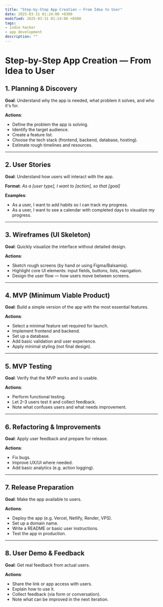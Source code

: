 ```yaml
---
title: "Step-by-Step App Creation — From Idea to User"
date: 2025-03-31 01:24:00 +0300
modified: 2025-03-31 01:24:00 +0300
tags:
- indie hacker
- app development
description: ""
---
```


<!-- Post start here -->
# Step-by-Step App Creation — From Idea to User

## 1. Planning & Discovery

**Goal**: Understand why the app is needed, what problem it solves, and who it's for.

**Actions**:
- Define the problem the app is solving.
- Identify the target audience.
- Create a feature list.
- Choose the tech stack (frontend, backend, database, hosting).
- Estimate rough timelines and resources.

---

## 2. User Stories

**Goal**: Understand how users will interact with the app.

**Format**:
*As a [user type], I want to [action], so that [goal]*

**Examples**:
- As a user, I want to add habits so I can track my progress.
- As a user, I want to see a calendar with completed days to visualize my progress.

---

## 3. Wireframes (UI Skeleton)

**Goal**: Quickly visualize the interface without detailed design.

**Actions**:
- Sketch rough screens (by hand or using Figma/Balsamiq).
- Highlight core UI elements: input fields, buttons, lists, navigation.
- Design the user flow — how users move between screens.

---

## 4. MVP (Minimum Viable Product)

**Goal**: Build a simple version of the app with the most essential features.

**Actions**:
- Select a minimal feature set required for launch.
- Implement frontend and backend.
- Set up a database.
- Add basic validation and user experience.
- Apply minimal styling (not final design).

---

## 5. MVP Testing

**Goal**: Verify that the MVP works and is usable.

**Actions**:
- Perform functional testing.
- Let 2–3 users test it and collect feedback.
- Note what confuses users and what needs improvement.

---

## 6. Refactoring & Improvements

**Goal**: Apply user feedback and prepare for release.

**Actions**:
- Fix bugs.
- Improve UX/UI where needed.
- Add basic analytics (e.g. action logging).

---

## 7. Release Preparation

**Goal**: Make the app available to users.

**Actions**:
- Deploy the app (e.g. Vercel, Netlify, Render, VPS).
- Set up a domain name.
- Write a README or basic user instructions.
- Test the app in production.

---

## 8. User Demo & Feedback

**Goal**: Get real feedback from actual users.

**Actions**:
- Share the link or app access with users.
- Explain how to use it.
- Collect feedback (via form or conversation).
- Note what can be improved in the next iteration.
